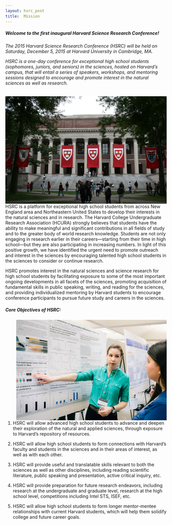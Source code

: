 ```yaml
---
layout: hsrc_post
title:  Mission
---
```


<h5>Welcome to the first inaugural Harvard Science Research Conference!</h5>

<h6>The 2015 Harvard Science Research Conference (HSRC) will be held on Saturday, December 5, 2015 at Harvard University in Cambridge, MA.

HSRC is a one-day conference for exceptional high school students (sophomores, juniors, and seniors) in the sciences, hosted on Harvard’s campus, that will entail a series of speakers, workshops, and mentoring sessions designed to encourage and promote interest in the natural sciences as well as research.
</h6>

<img src="/hsrc/images/widener.jpg" align="right" style="width: 520px; margin-left: 20px"/>

HSRC is a platform for exceptional high school students from across New England area and Northeastern United States to develop their interests in the natural sciences and in research. The Harvard College Undergraduate Research Association (HCURA) strongly believes that students have the ability to make meaningful and significant contributions in all fields of study and to the greater body of world research knowledge. Students are not only engaging in research earlier in their careers—starting from their time in high school—but they are also participating in increasing numbers. In light of this positive growth, we have identified the urgent need to promote outreach and interest in the sciences by encouraging talented high school students in the sciences to consider or continue research.

HSRC promotes interest in the natural sciences and science research for high school students by facilitating exposure to some of the most important ongoing developments in all facets of the sciences, promoting acquisition of fundamental skills in public speaking, writing, and reading for the sciences, and providing individualized mentoring by Harvard students to encourage conference participants to pursue future study and careers in the sciences.

<h5>Core Objectives of HSRC:</h5>

<img src="/hsrc/images/photo5.jpg" align="right" style="width: 470px; margin-left: 20px;"/>

1)	HSRC will allow advanced high school students to advance and deepen their exploration of the natural and applied sciences, through exposure to Harvard’s repository of resources.


2)	HSRC will allow high school students to form connections with Harvard’s faculty and students in the sciences and in their areas of interest, as well as with each other.


3)	HSRC will provide useful and translatable skills relevant to both the sciences as well as other disciplines, including reading scientific literature, public speaking and presentation, active critical inquiry, etc.


4)	HSRC will provide preparation for future research endeavors, including research at the undergraduate and graduate level, research at the high school level, competitions including Intel STS, ISEF, etc.


5)	HSRC will allow high school students to form longer mentor-mentee relationships with current Harvard students, which will help them solidify college and future career goals.
